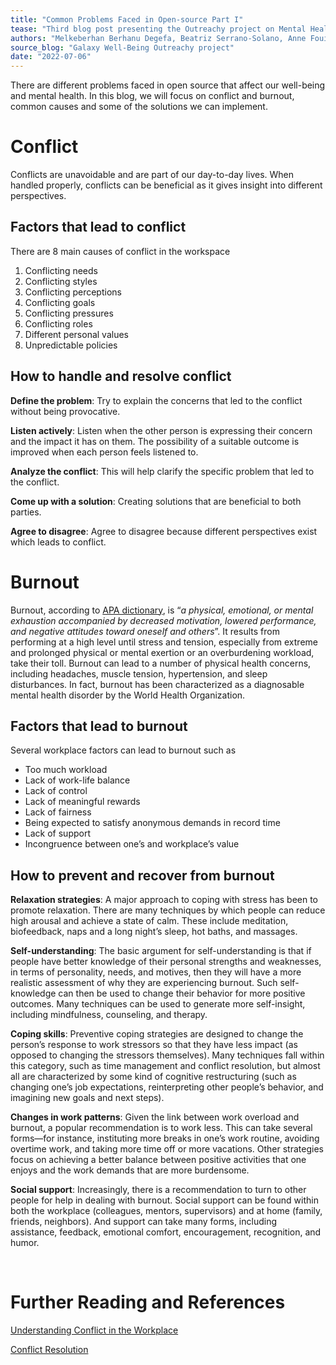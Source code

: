 ```yaml
---
title: "Common Problems Faced in Open-source Part I"
tease: "Third blog post presenting the Outreachy project on Mental Health"
authors: "Melkeberhan Berhanu Degefa, Beatriz Serrano-Solano, Anne Fouilloux"
source_blog: "Galaxy Well-Being Outreachy project"
date: "2022-07-06"
---
```


There are different problems faced in open source that affect our well-being and mental health. In this blog, we will focus on conflict and burnout, common causes and some of the solutions we can implement.

# Conflict

Conflicts are unavoidable and are part of our day-to-day lives. When handled properly, conflicts can be beneficial as it gives insight into different perspectives.

## Factors that lead to conflict

There are 8 main causes of conflict in the workspace
1.	Conflicting needs
2.	Conflicting styles
3.	Conflicting perceptions
4.	Conflicting goals
5.	Conflicting pressures 
6.	Conflicting roles
7.	Different personal values
8.	Unpredictable policies

## How to handle and resolve conflict

**Define the problem**: Try to explain the concerns that led to the conflict without being provocative. 

**Listen actively**: Listen when the other person is expressing their concern and the impact it has on them. The possibility of a suitable outcome is improved when each person feels listened to. 

**Analyze the conflict**: This will help clarify the specific problem that led to the conflict.

**Come up with a solution**: Creating solutions that are beneficial to both parties.

**Agree to disagree**: Agree to disagree because different perspectives exist which leads to conflict.

# Burnout

Burnout, according to [APA dictionary](https://dictionary.apa.org/), is “*a physical, emotional, or mental exhaustion accompanied by decreased motivation, lowered performance, and negative attitudes toward oneself and others*”. It results from performing at a high level until stress and tension, especially from extreme and prolonged physical or mental exertion or an overburdening workload, take their toll. 
Burnout can lead to a number of physical health concerns, including headaches, muscle tension, hypertension, and sleep disturbances. In fact, burnout has been characterized as a diagnosable mental health disorder by the World Health Organization.

## Factors that lead to burnout

Several workplace factors can lead to burnout such as

* Too much workload
* Lack of work-life balance
* Lack of control
* Lack of meaningful rewards
* Lack of fairness
* Being expected to satisfy anonymous demands in record time
* Lack of support
* Incongruence between one’s and workplace’s value

## How to prevent and recover from burnout 

**Relaxation strategies**: A major approach to coping with stress has been to promote relaxation. There are many techniques by which people can reduce high arousal and achieve a state of calm. These include meditation, biofeedback, naps and a long night’s sleep, hot baths, and massages. 

**Self-understanding**: The basic argument for self-understanding is that if people have better knowledge of their personal strengths and weaknesses, in terms of personality, needs, and motives, then they will have a more realistic assessment of why they are experiencing burnout. Such self-knowledge can then be used to change their behavior for more positive outcomes. Many techniques can be used to generate more self-insight, including mindfulness, counseling, and therapy. 

**Coping skills**: Preventive coping strategies are designed to change the person’s response to work stressors so that they have less impact (as opposed to changing the stressors themselves). Many techniques fall within this category, such as time management and conflict resolution, but almost all are characterized by some kind of cognitive restructuring (such as changing one’s job expectations, reinterpreting other people’s behavior, and imagining new goals and next steps). 

**Changes in work patterns**: Given the link between work overload and burnout, a popular recommendation is to work less. This can take several forms—for instance, instituting more breaks in one’s work routine, avoiding overtime work, and taking more time off or more vacations. Other strategies focus on achieving a better balance between positive activities that one enjoys and the work demands that are more burdensome.

**Social support**: Increasingly, there is a recommendation to turn to other people for help in dealing with burnout. Social support can be found within both the workplace (colleagues, mentors, supervisors) and at home (family, friends, neighbors). And support can take many forms, including assistance, feedback, emotional comfort, encouragement, recognition, and humor.

 
# Further Reading and References
[Understanding Conflict in the Workplace](https://journals.flvc.org/edis/article/download/108147/103437)

[Conflict Resolution](https://www.maxwell.syr.edu/docs/default-source/ektron-files/conflict-resolution-nk.pdf?sfvrsn=4de5d71e_5)
